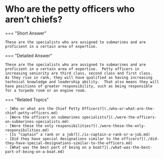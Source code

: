 # Who are the petty officers who aren’t chiefs?


=== "Short Answer"

    These are the specialists who are assigned to submarines and are proficient in a certain area of expertise.
=== "Detailed Answer"

    These are the specialists who are assigned to submarines and are proficient in a certain area of expertise.  Petty officers in increasing seniority are third class, second class and first class.  As they rise in rank, they will have qualified as having increasing technical knowledge and leadership ability.  That also means they will have positions of greater responsibility, such as being responsible for a torpedo room or an engine room.
=== "Related Topics"

    - [Who or what are the Chief Petty Officers?](./who-or-what-are-the-chief-petty-officers.md)
    - [Were the officers on submarines specialists?](./were-the-officers-on-submarines-specialists.md)
    - [Were these the only responsibilities?](./were-these-the-only-responsibilities.md)
    - [Is ”captain” a rank or a job?](./is-captain-a-rank-or-a-job.md)
    - [Did they have special designations similar to the officers?](./did-they-have-special-designations-similar-to-the-officers.md)
    - [What was the best part of being on a boat?](./what-was-the-best-part-of-being-on-a-boat.md)